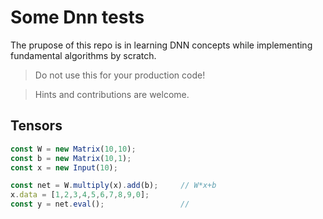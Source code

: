 # Some Dnn tests

The prupose of this repo is in learning DNN concepts while implementing fundamental algorithms by scratch.

> Do not use this for your production code!

> Hints and contributions are welcome.

## Tensors

```typescript
const W = new Matrix(10,10);
const b = new Matrix(10,1);
const x = new Input(10);

const net = W.multiply(x).add(b);     // W*x+b
x.data = [1,2,3,4,5,6,7,8,9,0];
const y = net.eval();                 //
```